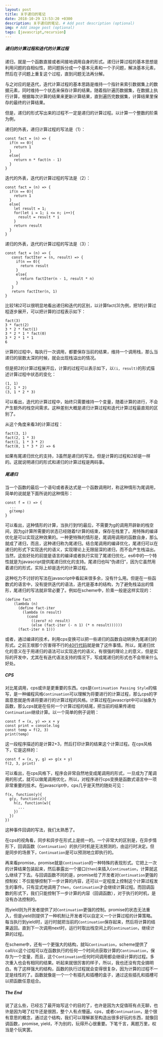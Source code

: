```yaml
---
layout: post
title: 关于递归的笔记
date: 2018-10-29 13:53:20 +0300
description: 关于递归的笔记. # Add post description (optional)
img: # Add image post (optional)
tags: [javascript,recursion]
---
```


##### 递归的计算过程和迭代的计算过程
递归，就是一个函数直接或者间接地调用自身的形式。递归计算过程的基本思想是利用问题的自相似性，把问题拆分成一个基本元素和一个子问题，解决基本元素，然后在子问题上重复这个过程，直到问题无法再分解。

与之对应的是迭代，迭代计算过程的基本思路是维持一个指针来索引数据集上的数据元素，同时维持一个状态来保存计算的结果。随着指针遍历数据集，在数据上执行计算，根据每次计算的结果来更新计算结果，直到遍历完数据集，计算结果里保存的最终的计算结果。

但是，递归的形式写出来的过程不一定是递归的计算过程。以计算一个整数的阶乘为例，

递归的外表，递归计算过程的写法是（1）：

```
const fact = (n) => {
  if(n == 0){
    return 1
  }
  else{
    return n * fact(n - 1)
  }
}
```

迭代的外表，迭代的计算过程的写法是（2）：

```
const fact = (n) => {
  if(n == 0){
    return 1
  } 
  else{
    let result = 1;
    for(let i = 1; i <= n; i++){
      result = result * i
    }
    return result
  }
}
```

递归的外表，迭代的计算过程的写法是（3）：

```
const fact = (n) => {
   const factIter = (n, result) => {
     if(n == 0){
       return result
     }
     else{
       return factIter(n - 1, result * n)
     }
   }
   return factIter(n, 1)
}
```

比较1和2可以很明显地看出递归和迭代的区别，以计算fact(3)为例，把1的计算过程逐步展开，可以把计算的过程表示如下：

```
fact(3)
3 * fact(2)
3 * 2 * fact(1)
3 * 2 * 1 * fact(0)
3 * 2 * 1 * 1
6
```
计算的过程中，每执行一次调用，都要保存当前的结果，维持一个调用栈，那么当递归的层数太深的时候，就会出现栈溢出的情况。

但是把2的计算过程展开后，计算的过程可以表示如下，以`(i, result)`的形式描述计算过程中状态的变化：

```
(1, 1)
(2, 1 * 2)
(3, 1 * 2 * 3)
```
可以看出，迭代的计算过程中，始终只需要维持一个变量，随着计算的进行，不会产生额外的栈空间需求。这种差别大概是递归计算过程和迭代计算过程最直观的区别了。

从这个角度来看3的计算过程：

```
fact(3, 1)
fact(2, 1 * 3)
fact(1, 1 * 3 * 2)
fact(0, 1 * 3 * 2) => 6
```

如果有尾递归优化的支持，3虽然是递归的写法，但是计算的过程和2却是一样的。这就说明递归的形式和递归的计算过程是两码事。

##### 尾递归
当一个函数的最后一个语句或者表达式是一个函数调用时，称这种情形为尾调用，简单的说就是下面所说的这种情形：

```
const f = () => {
  ...
  g(temp)
}
```

可以看出，这种情形的计算，当执行到f的最后，不需要为g的调用开辟新的栈空间，因为g计算所需要的状态已经随着f计算的结束，保存在栈里了。用特殊的编译优化是可以实现这种效果的。一种更特殊的情形是，尾调用调用的函数自身，那么就成了递归，而且，这种递归称为尾递归。结合尾调用的编译优化，尾递归可以在递归的形式下实现迭代的语义，实现理论上无限层深的递归，而不会产生栈溢出。当然，这些好处的前提是语言的编译或者执行实现了尾递归优化，es6中的一个特性就是为javascript提供尾递归优化的支持。尾递归也叫“伪递归”，因为它虽然用着递归的形式，实际上却是迭代的计算过程。

这种吃力不讨好的写法在javascript中看起来很多余，没有什么用。但是在一些函数式的语言中，没有提供迭代的语法，迭代是基本的结构，为了避免栈溢出的情形，尾递归的写法就非常必要了。例如在scheme中，阶乘一般是这样实现的：

```
(define fact
    (lambda (n)
      (define fact-iter
        (lambda (n result)
          (cond
            ((zero? n) result)
            (else (fact-iter (- n 1) (* n result))))))
      (fact-iter n 1)))
```

或者，通过编译的技术，利用cps变换可以把一些递归的函数自动转换为尾递归的形式。之前王垠那个厉害得不行的[40行代码](https://github.com/yinwang0/lightsabers/blob/6a66c294d4c4217efebfdeae18ee4697d802f79e/cps.ss)就是做了这件事情。所以，尾递归优化的意义在于用递归的语法可以实现迭代的语义，有很强的理论上的意义，但是实际的开发中，尤其在有迭代语法支持的情况下，写成尾递归的形式也不会带来什么好处。

##### CPS
对比尾调用，cps或许是更重要的东西。cps是`Continuation Passing Style`的缩写，是一种编程风格`Continuation`可以理解为将要进行的计算过程，那么cps的字面意思就是传递将要进行的计算过程的风格。计算过程在javascript中可以抽象为函数，那么cps就是在任何一个计算过程的结尾，把当前的结果传递给`Continuation`继续计算。以一个简单的例子说明：

```
const f = (x, y) => x + y
const print = console.log
const temp = f(2, 3)
print(temp)
```

这一段程序描述的是计算2+3，然后打印计算的结果这个计算过程。在cps风格下，它是这样的：

```
const f = (x, y, g) => g(x + y)
f(2, 3, print)
```

可以看出，在cps风格下，程序会非常自然地变成尾调用的形式，一旦成为了尾调用的形式，就可以做尾调用优化，所以，对程序进行cps变换是函数式语言中一项非常重要的技术。在javascript中，cps几乎是天然的随处可见：

```
f(x, function(y){
  g(y, function(z){
    h(z, function(w){
      ...
    })
  })
})
```

这种事件回调的写法，我们太熟悉了。

在cps的视角看，同步和异步在形式上是统一的。一个非常大的区别是，在异步情形下，回调函数（`Continuation`）的执行时机是无法预测的，由运行时决定。但是同步的场景下，`Continuation`是可以预测地立即执行的。

再来看promise，promise就是`Continuation`的一种特殊的表现形式。它把上一次的计算结果包装起来，然后暴露出一个接口(`then`)来插入`Continuation`，计算就这么继续了下去。与回调函数不同的是，promise给了开发者对`Continuation`更强的控制权：不仅能够控制下一步计算的内容，还可以一定程度上控制这个计算过程发生的事件。只有显式地调用了`then`，`Continuation`才会继续计算过程。而回调函数的形式下，我们只能控制下一步计算的内容（回调函数），对于执行的时机，是没有办法控制的。

而yield则为开发者提供了对`Continuation`更强的控制。promise的状态无法重入，但是yield则提供了一种机制让开发者可以自定义一个计算过程的计算策略。每当执行到yield时，运行时就把当前的`Continuation`保存起来，然后将计算的结果返回。直到下一次调用next时，运行时取出栈空间上的`Continuation`，继续计算的过程。

在scheme中，还有一个更强大的结构，就叫`Continuation`，scheme提供了call/cc这个过程可以在函数执行的任何一个时间点获取计算的`Continuation`，保存为一个变量，而且，这个`Continuation`任何时间调用都会继续计算的过程。多次重入也会有相同的结果。听起来就很厉害的样子，所以，我也还没有完全搞明白。有了这样强大的结构，函数的执行过程就会变得很复杂，因为计算的过程不一定是线性的了。函数就像是一个一个有插孔和插槽的盒子，通过这些插孔和插槽可以把函数任意组合。

##### The End
说了这么些，已经忘了最开始写这个的目的了，也许是因为大促值班有点无聊，也许是因为喝了红牛还是很困，整个人有点懵逼。cps，或者`Continuation`，是个很有意思的概念，通过这个结构，我们可以理解甚至构造出很多好玩的东西，就像回调函数，promise, yield，不为别的，玩得开心很重要。下笔千言，离题万里，权当是个玩笑罢。